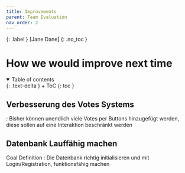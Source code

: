 ```yaml
---
title: Improvements
parent: Team Evaluation
nav_order: 2
---
```


{: .label }
[Jane Dane]
{: .no_toc }
# How we would improve next time

<details open markdown="block">
{: .text-delta }
<summary>Table of contents</summary>
+ ToC
{: toc }
</details>

## Verbesserung des Votes Systems

: Bisher können unendlich viele Votes per Buttons hinzugefügt werden, diese sollen auf eine Interaktion beschränkt werden

## Datenbank Lauffähig machen

Goal Definition
: Die Datenbank richtig initialisieren und mit Login/Registration, funktionsfähig machen
